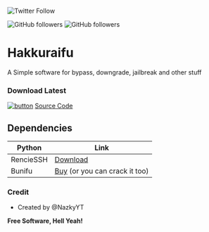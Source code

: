 ![Twitter Follow](https://img.shields.io/twitter/follow/nazkyyt?label=Follow%20the%20creator&style=social)

![GitHub followers](https://img.shields.io/github/followers/Hakkuraifu?label=Hakkuraifu&style=social) ![GitHub followers](https://img.shields.io/github/followers/nazky?label=NazkyYT&style=social)



# Hakkuraifu
A Simple software for bypass, downgrade, jailbreak and other stuff

### Download Latest 

[![button](http://icons.iconarchive.com/icons/custom-icon-design/mono-general-2/16/download-icon.png)](https://github.com/Hakkuraifu/Hakkuraifu/archive/2.0.zip) [Source Code](https://github.com/Hakkuraifu/Hakkuraifu/archive/2.0.zip)

## Dependencies

Python | Link
---------|-----
RencieSSH | [Download](https://github.com/sshnet/SSH.NET/releases)
Bunifu| [Buy](https://bunifuframework.com/) (or you can crack it too)


### Credit

- Created by @NazkyYT


**Free Software, Hell Yeah!**


